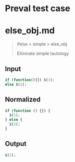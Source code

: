 # Preval test case

# else_obj.md

> ifelse > simple > else_obj
>
> Eliminate simple tautology

## Input

`````js filename=intro
if (function(){}) $(1);
else $(2);
`````

## Normalized

`````js filename=intro
if (function () {}) {
  $(1);
} else {
  $(2);
}
`````

## Output

`````js filename=intro
$(1);
`````
